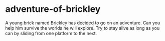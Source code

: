 # adventure-of-brickley
A young brick named Brickley has decided to go on an adventure. Can you help him survive the worlds he will explore. Try to stay alive as long as you can by sliding from one platform to the next.
